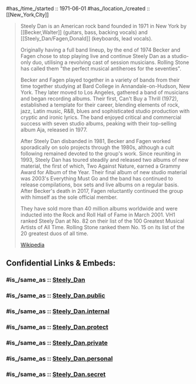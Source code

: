 
#has_/time_/started :: 1971-06-01 
#has_/location_/created :: [[New_York,City]] 

> Steely Dan is an American rock band founded in 1971 in New York 
> by [[Becker,Walter]] (guitars, bass, backing vocals) 
> and [[Steely_Dan/Fagen,Donald]] (keyboards, lead vocals). 
> 
> Originally having a full band lineup, by the end of 1974 Becker and Fagen chose to stop playing live and continue Steely Dan as a studio-only duo, 
> utilising a revolving cast of session musicians. 
> Rolling Stone has called them "the perfect musical antiheroes for the seventies".
>
> Becker and Fagen played together in a variety of bands from their time together studying at Bard College in Annandale-on-Hudson, New York. 
> They later moved to Los Angeles, gathered a band of musicians and began recording albums. Their first, Can't Buy a Thrill (1972),  established a template for their career, blending elements of rock, jazz, Latin music, R&B, blues and sophisticated studio production with cryptic and ironic lyrics. The band enjoyed critical and commercial success with seven studio albums, peaking with their top-selling album Aja, released in 1977.  
>
> After Steely Dan disbanded in 1981, Becker and Fagen worked sporadically on solo projects through the 1980s, although a cult following remained devoted to the group's work. Since reuniting in 1993, Steely Dan has toured steadily and released two albums of new material, the first of which, Two Against Nature, earned a Grammy Award for Album of the Year. Their final album of new studio material was 2003's Everything Must Go and the band has continued to release compilations, box sets and live albums on a regular basis. After Becker's death in 2017, Fagen reluctantly continued the group with himself as the sole official member.
>
> They have sold more than 40 million albums worldwide and were inducted into the Rock and Roll Hall of Fame in March 2001. VH1 ranked Steely Dan at No. 82 on their list of the 100 Greatest Musical Artists of All Time. Rolling Stone ranked them No. 15 on its list of the 20 greatest duos of all time.
>
> [Wikipedia](https://en.wikipedia.org/wiki/Steely%20Dan)


## Confidential Links & Embeds: 

### #is_/same_as :: [Steely_Dan](/_Standards/Society/Communication/Media/Music/Musician/Music~Band/Steely_Dan.md) 

### #is_/same_as :: [Steely_Dan.public](/_public/Society/Communication/Media/Music/Musician/Music~Band/Steely_Dan.public.md) 

### #is_/same_as :: [Steely_Dan.internal](/_internal/Society/Communication/Media/Music/Musician/Music~Band/Steely_Dan.internal.md) 

### #is_/same_as :: [Steely_Dan.protect](/_protect/Society/Communication/Media/Music/Musician/Music~Band/Steely_Dan.protect.md) 

### #is_/same_as :: [Steely_Dan.private](/_private/Society/Communication/Media/Music/Musician/Music~Band/Steely_Dan.private.md) 

### #is_/same_as :: [Steely_Dan.personal](/_personal/Society/Communication/Media/Music/Musician/Music~Band/Steely_Dan.personal.md) 

### #is_/same_as :: [Steely_Dan.secret](/_secret/Society/Communication/Media/Music/Musician/Music~Band/Steely_Dan.secret.md)


